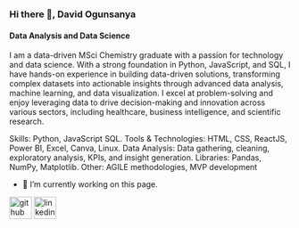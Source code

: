 ### Hi there 👋, David Ogunsanya
#### Data Analysis and Data Science
I am a data-driven MSci Chemistry graduate with a passion for technology and data science. With a strong foundation in Python, JavaScript, and SQL, I have hands-on experience in building data-driven solutions, transforming complex datasets into actionable insights through advanced data analysis, machine learning, and data visualization. I excel at problem-solving and enjoy leveraging data to drive decision-making and innovation across various sectors, including healthcare, business intelligence, and scientific research.

Skills:  Python, JavaScript SQL. Tools & Technologies: HTML, CSS, ReactJS, Power BI, Excel, Canva, Linux.  Data Analysis: Data gathering, cleaning, exploratory analysis, KPIs, and insight generation. Libraries: Pandas, NumPy, Matplotlib. Other: AGILE methodologies, MVP development

- 🔭 I’m currently working on this page. 


[<img src='https://cdn.jsdelivr.net/npm/simple-icons@3.0.1/icons/github.svg' alt='github' height='40'>](https://github.com/David-Ogunsanya)  [<img src='https://cdn.jsdelivr.net/npm/simple-icons@3.0.1/icons/linkedin.svg' alt='linkedin' height='40'>](https://www.linkedin.com/in/https://www.linkedin.com/in/david-ogunsanya//)  

